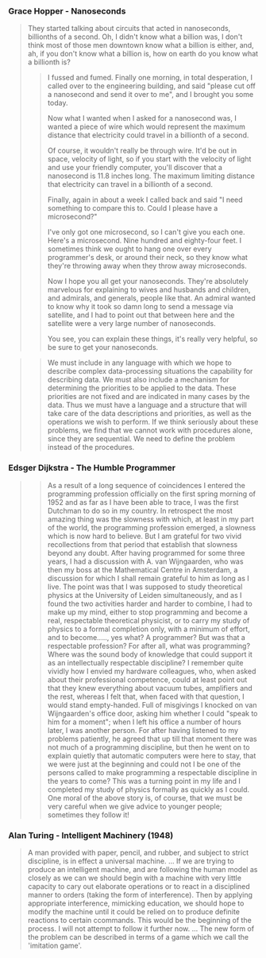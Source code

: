 ### Grace Hopper - Nanoseconds

>  They started talking about circuits that acted in nanoseconds, billionths of a second. Oh, I didn't know what a billion was,
 I don't think most of those men downtown know what a billion is either, and, ah, if you don't know what a billion is, how on earth
  do you know what a billionth is?
> >
> > I fussed and fumed. Finally one morning, in total desperation, I called over to the engineering building, and said "please cut off
 a nanosecond and send it over to me", and I brought you some today.
> >
> > Now what I wanted when I asked for a nanosecond was, I wanted a piece of wire which would represent the maximum distance that electricity
 could travel in a billionth of a second.
> >
> > Of course, it wouldn't really be through wire. It'd be out in space, velocity of light, so if you start with the velocity of light and use 
your friendly computer, you'll discover that a nanosecond is 11.8 inches long. The maximum limiting distance that electricity can travel in a 
billionth of a second.
> >
> > Finally, again in about a week I called back and said "I need something to compare this to. Could I please have a microsecond?"
> >
> > I've only got one microsecond, so I can't give you each one. Here's a microsecond. Nine hundred and eighty-four feet. I sometimes think we
 ought to hang one over every programmer's desk, or around their neck, so they know what they're throwing away when they throw away microseconds.
> >
> > Now I hope you all get your nanoseconds. They're absolutely marvelous for explaining to wives and husbands and children, and admirals, and
 generals, people like that. An admiral wanted to know why it took so damn long to send a message via satellite, and I had to point out that
  between here and the satellite were a very large number of nanoseconds.
> >
> > You see, you can explain these things, it's really very helpful, so be sure to get your nanoseconds.

> > We must include in any language with which we hope to describe complex data-processing situations the capability for describing data. We
 must also include a mechanism for determining the priorities to be applied to the data. These priorities are not fixed and are indicated in
  many cases by the data.
> > Thus we must have a language and a structure that will take care of the data descriptions and priorities, as well as the operations we wish
 to perform. If we think seriously about these problems, we find that we cannot work with procedures alone, since they are sequential. We need
  to define the problem instead of the procedures.

### Edsger Dijkstra - The Humble Programmer

> > As a result of a long sequence of coincidences I entered the programming profession officially on the first spring morning of 1952 and as far
 as I have been able to trace, I was the first Dutchman to do so in my country. In retrospect the most amazing thing was the slowness with which,
  at least in my part of the world, the programming profession emerged, a slowness which is now hard to believe. But I am grateful for two vivid
   recollections from that period that establish that slowness beyond any doubt.
> > After having programmed for some three years, I had a discussion with A. van Wijngaarden, who was then my boss at the Mathematical Centre in
 Amsterdam, a discussion for which I shall remain grateful to him as long as I live. The point was that I was supposed to study theoretical physics
  at the University of Leiden simultaneously, and as I found the two activities harder and harder to combine, I had to make up my mind, either to stop
   programming and become a real, respectable theoretical physicist, or to carry my study of physics to a formal completion only, with a minimum of
    effort, and to become....., yes what? A programmer? But was that a respectable profession? For after all, what was programming? Where was the
     sound body of knowledge that could support it as an intellectually respectable discipline? 
> > I remember quite vividly how I envied my hardware colleagues, who, when asked about their professional competence, could at least point out that
 they knew everything about vacuum tubes, amplifiers and the rest, whereas I felt that, when faced with that question, I would stand empty-handed.
  Full of misgivings I knocked on van Wijngaarden's office door, asking him whether I could "speak to him for a moment"; when I left his office a number
   of hours later, I was another person. For after having listened to my problems patiently, he agreed that up till that moment there was not much of a
    programming discipline, but then he went on to explain quietly that automatic computers were here to stay, that we were just at the beginning and
     could not I be one of the persons called to make programming a respectable discipline in the years to come? 
> > This was a turning point in my life and I completed my study of physics formally as quickly as I could. One moral of the above story is, of course,
 that we must be very careful when we give advice to younger people; sometimes they follow it!

### Alan Turing - Intelligent Machinery (1948)

> A man provided with paper, pencil, and rubber, and subject to strict discipline, is in effect a universal machine.
> ...
> If we are trying to produce an intelligent machine, and are following the human model as closely as we can we should begin with a machine with very
 little capacity to cary out elaborate operations or to react in a disciplined manner to orders (taking the form of interference). Then by applying
appropriate interference, mimicking education, we should hope to modify the machine until it could be relied on to produce definite reactions to
certain ccommands. This would be the beginning of
> the process. I will not attempt to follow it further now.
> ...
> The new form of the problem can be described in terms of a game which we call the 'imitation game'.